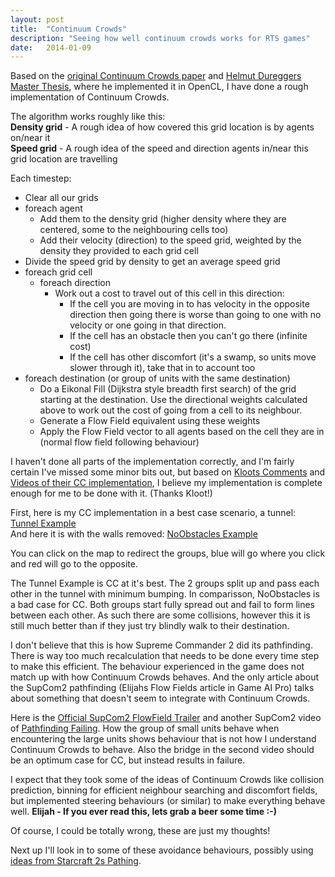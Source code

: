 ```yaml
---
layout: post
title:  "Continuum Crowds"
description: "Seeing how well continuum crowds works for RTS games"
date:   2014-01-09
---
```


Based on the [original Continuum Crowds paper] and [Helmut Dureggers Master Thesis], where he implemented it in OpenCL, I have done a rough implementation of Continuum Crowds.

[original Continuum Crowds paper]: http://grail.cs.washington.edu/projects/crowd-flows/continuum-crowds.pdf
[Helmut Dureggers Master Thesis]: http://cloud.github.com/downloads/hduregger/crowd/Simulation%20of%20large%20and%20dense%20crowds%20on%20the%20GPU%20using%20OpenCL.pdf

The algorithm works roughly like this:  
**Density grid** - A rough idea of how covered this grid location is by agents on/near it  
**Speed grid** - A rough idea of the speed and direction agents in/near this grid location are travelling

Each timestep:

- Clear all our grids
- foreach agent
  - Add them to the density grid (higher density where they are centered, some to the neighbouring cells too)
  - Add their velocity (direction) to the speed grid, weighted by the density they provided to each grid cell
- Divide the speed grid by density to get an average speed grid
- foreach grid cell
  - foreach direction
    - Work out a cost to travel out of this cell in this direction:
	  - If the cell you are moving in to has velocity in the opposite direction then going there is worse than going to one with no velocity or one going in that direction.
	  - If the cell has an obstacle then you can't go there (infinite cost)
	  - If the cell has other discomfort (it's a swamp, so units move slower through it), take that in to account too
- foreach destination (or group of units with the same destination)
  - Do a Eikonal Fill (Dijkstra style breadth first search) of the grid starting at the destination. Use the directional weights calculated above to work out the cost of going from a cell to its neighbour.
  - Generate a Flow Field equivalent using these weights
  - Apply the Flow Field vector to all agents based on the cell they are in (normal flow field following behaviour)

I haven't done all parts of the implementation correctly, and I'm fairly certain I've missed some minor bits out, but based on [Kloots Comments] and [Videos of their CC implementation], I believe my implementation is complete enough for me to be done with it. (Thanks Kloot!)

[Kloots Comments]: http://springrts.com/phpbb/viewtopic.php?f=21&t=27854#p517297
[Videos of their CC implementation]: http://www.youtube.com/watch?v=5u_oNX0PUuw

First, here is my CC implementation in a best case scenario, a tunnel: [Tunnel Example]  
And here it is with the walls removed: [NoObstacles Example]

[Tunnel Example]: /examples/8-1-crossing-groups-continuum-crowds/
[NoObstacles Example]: /examples/8-1-crossing-groups-continuum-crowds/#noobstacles

You can click on the map to redirect the groups, blue will go where you click and red will go to the opposite.

The Tunnel Example is CC at it's best. The 2 groups split up and pass each other in the tunnel with minimum bumping. In comparisson, NoObstacles is a bad case for CC. Both groups start fully spread out and fail to form lines between each other. As such there are some collisions, however this it is still much better than if they just try blindly walk to their destination.

I don't believe that this is how Supreme Commander 2 did its pathfinding. There is way too much recalculation that needs to be done every time step to make this efficient. The behaviour experienced in the game does not match up with how Continuum Crowds behaves. And the only article about the SupCom2 pathfinding (Elijahs Flow Fields article in Game AI Pro) talks about something that doesn't seem to integrate with Continuum Crowds.

Here is the [Official SupCom2 FlowField Trailer] and another SupCom2 video of [Pathfinding Failing]. How the group of small units behave when encountering the large units shows behaviour that is not how I understand Continuum Crowds to behave. Also the bridge in the second video should be an optimum case for CC, but instead results in failure.

[Official SupCom2 FlowField Trailer]: http://www.youtube.com/watch?v=bovlsENv1g4
[Pathfinding Failing]: http://www.youtube.com/watch?v=-60P96VlxXI

I expect that they took some of the ideas of Continuum Crowds like collision prediction, binning for efficient neighbour searching and discomfort fields, but implemented steering behaviours (or similar) to make everything behave well. **Elijah - If you ever read this, lets grab a beer some time :-)**

Of course, I could be totally wrong, these are just my thoughts!

Next up I'll look in to some of these avoidance behaviours, possibly using [ideas from Starcraft 2s Pathing].

[ideas from Starcraft 2s Pathing]: /2014/01/06/pathing-literature-review.html#starcraft-ii-pathing